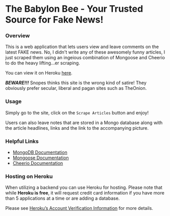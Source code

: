 # The Babylon Bee - Your Trusted Source for Fake News!

### Overview

This is a web application that lets users view and leave comments on the latest FAKE news. No, I didn't write any of these awesomely funny articles, I just scraped them using an ingeious combination of Mongoose and Cheerio to do the heavy lifting...er scraping.

You can view it on Heroku [here](https://serene-tor-60866.herokuapp.com/).

***BEWARE!!!*** Snopes thinks this site is the wrong kind of satire!  They obviously prefer secular, liberal and pagan sites such as TheOnion.

### Usage

Simply go to the site, click on the `Scrape Articles` button and enjoy!

Users can also leave notes that are stored in a Mongo database along with the article headlines, links and the link to the accompanying picture.

### Helpful Links

* [MongoDB Documentation](https://docs.mongodb.com/manual/)
* [Mongoose Documentation](http://mongoosejs.com/docs/api.html)
* [Cheerio Documentation](https://github.com/cheeriojs/cheerio)

### Hosting on Heroku

When utilizing a backend you can use Heroku for hosting. Please note that while **Heroku is free**, it will request credit card information if you have more than 5 applications at a time or are adding a database.

Please see [Heroku’s Account Verification Information](https://devcenter.heroku.com/articles/account-verification) for more details.

